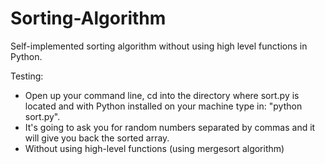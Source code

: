 # Sorting-Algorithm
Self-implemented sorting algorithm without using high level functions in Python.

Testing:
- Open up your command line, cd into the directory where sort.py is located and with Python installed on your machine type in: "python sort.py".
- It's going to ask you for random numbers separated by commas and it will give you back the sorted array.
- Without using high-level functions (using mergesort algorithm)
